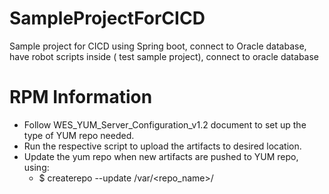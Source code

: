 # SampleProjectForCICD
Sample project for CICD using Spring boot, connect to Oracle database, have robot scripts inside ( test sample project), connect to oracle database


# RPM Information
- Follow WES_YUM_Server_Configuration_v1.2 document to set up the type of YUM repo needed.
- Run the respective script to upload the artifacts to desired location.
- Update the yum repo when new artifacts are pushed to YUM repo, using:
  - $ createrepo --update /var/<repo_name>/
